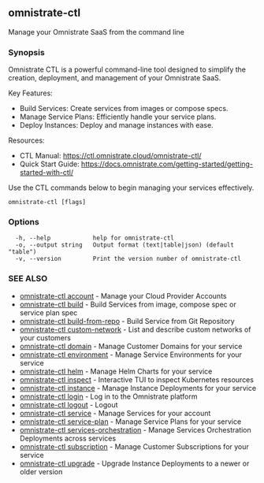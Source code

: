## omnistrate-ctl

Manage your Omnistrate SaaS from the command line

### Synopsis

Omnistrate CTL is a powerful command-line tool designed to simplify the creation, deployment, and
management of your Omnistrate SaaS.

Key Features:

- Build Services: Create services from images or compose specs.
- Manage Service Plans: Efficiently handle your service plans.
- Deploy Instances: Deploy and manage instances with ease.

Resources:

- CTL Manual: https://ctl.omnistrate.cloud/omnistrate-ctl/
- Quick Start Guide: https://docs.omnistrate.com/getting-started/getting-started-with-ctl/

Use the CTL commands below to begin managing your services effectively.

```
omnistrate-ctl [flags]
```

### Options

```
  -h, --help            help for omnistrate-ctl
  -o, --output string   Output format (text|table|json) (default "table")
  -v, --version         Print the version number of omnistrate-ctl
```

### SEE ALSO

- [omnistrate-ctl account](omnistrate-ctl_account.md) - Manage your Cloud Provider Accounts
- [omnistrate-ctl build](omnistrate-ctl_build.md) - Build Services from image, compose spec or service plan spec
- [omnistrate-ctl build-from-repo](omnistrate-ctl_build-from-repo.md) - Build Service from Git Repository
- [omnistrate-ctl custom-network](omnistrate-ctl_custom-network.md) - List and describe custom networks of your customers
- [omnistrate-ctl domain](omnistrate-ctl_domain.md) - Manage Customer Domains for your service
- [omnistrate-ctl environment](omnistrate-ctl_environment.md) - Manage Service Environments for your service
- [omnistrate-ctl helm](omnistrate-ctl_helm.md) - Manage Helm Charts for your service
- [omnistrate-ctl inspect](omnistrate-ctl_inspect.md) - Interactive TUI to inspect Kubernetes resources
- [omnistrate-ctl instance](omnistrate-ctl_instance.md) - Manage Instance Deployments for your service
- [omnistrate-ctl login](omnistrate-ctl_login.md) - Log in to the Omnistrate platform
- [omnistrate-ctl logout](omnistrate-ctl_logout.md) - Logout
- [omnistrate-ctl service](omnistrate-ctl_service.md) - Manage Services for your account
- [omnistrate-ctl service-plan](omnistrate-ctl_service-plan.md) - Manage Service Plans for your service
- [omnistrate-ctl services-orchestration](omnistrate-ctl_services-orchestration.md) - Manage Services Orchestration Deployments across services
- [omnistrate-ctl subscription](omnistrate-ctl_subscription.md) - Manage Customer Subscriptions for your service
- [omnistrate-ctl upgrade](omnistrate-ctl_upgrade.md) - Upgrade Instance Deployments to a newer or older version
